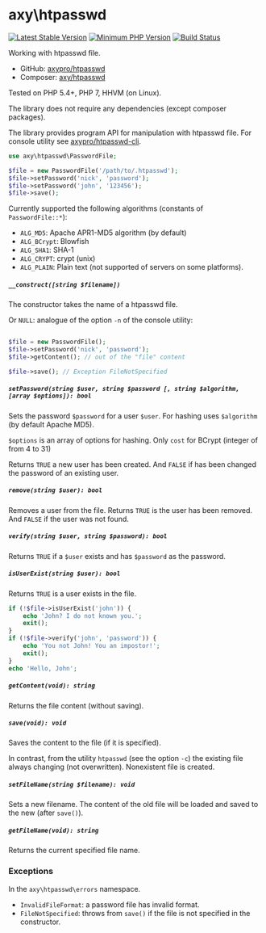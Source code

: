 # axy\htpasswd

[![Latest Stable Version](https://img.shields.io/packagist/v/axy/htpasswd.svg?style=flat-square)](https://packagist.org/packages/axy/htpasswd)
[![Minimum PHP Version](https://img.shields.io/badge/php-%3E%3D%205.4-8892BF.svg?style=flat-square)](https://php.net/)
[![Build Status](https://img.shields.io/travis/axypro/htpasswd/master.svg?style=flat-square)](https://travis-ci.org/axypro/htpasswd)

Working with htpasswd file.

* GitHub: [axypro/htpasswd](https://github.com/axypro/htpasswd)
* Composer: [axy/htpasswd](https://packagist.org/packages/axy/htpasswd)

Tested on PHP 5.4+, PHP 7, HHVM (on Linux).

The library does not require any dependencies (except composer packages).

The library provides program API for manipulation with htpasswd file.
For console utility see [axypro/htpasswd-cli](https://github.com/axypro/htpasswd-cli).

```php
use axy\htpasswd\PasswordFile;

$file = new PasswordFile('/path/to/.htpasswd');
$file->setPassword('nick', 'password');
$file->setPassword('john', '123456');
$file->save();
```

Currently supported the following algorithms (constants of `PasswordFile::*`):

 * `ALG_MD5`: Apache APR1-MD5 algorithm (by default)
 * `ALG_BCrypt`: Blowfish
 * `ALG_SHA1`: SHA-1
 * `ALG_CRYPT`: crypt (unix)
 * `ALG_PLAIN`: Plain text (not supported of servers on some platforms).

##### `__construct([string $filename])`

The constructor takes the name of a htpasswd file.

Or `NULL`: analogue of the option `-n` of the console utility:

```php

$file = new PasswordFile();
$file->setPassword('nick', 'password');
$file->getContent(); // out of the "file" content

$file->save(); // Exception FileNotSpecified
```

##### `setPassword(string $user, string $password [, string $algorithm, [array $options]): bool`

Sets the password `$password` for a user `$user`.
For hashing uses `$algorithm` (by default Apache MD5).

`$options` is an array of options for hashing.
Only `cost` for BCrypt (integer of from 4 to 31)

Returns `TRUE` a new user has been created.
And `FALSE` if has been changed the password of an existing user.

##### `remove(string $user): bool`

Removes a user from the file.
Returns `TRUE` is the user has been removed.
And `FALSE` if the user was not found.

##### `verify(string $user, string $password): bool`

Returns `TRUE` if a `$user` exists and has `$password` as the password.

##### `isUserExist(string $user): bool`

Returns `TRUE` is a user exists in the file.

```php
if (!$file->isUserExist('john')) {
    echo 'John? I do not known you.';
    exit();
}
if (!$file->verify('john', 'password')) {
    echo 'You not John! You an impostor!';
    exit();
}
echo 'Hello, John';
```

##### `getContent(void): string`

Returns the file content (without saving).

##### `save(void): void`

Saves the content to the file (if it is specified).

In contrast, from the utility `htpasswd` (see the option `-c`) the existing file always changing (not overwritten).
Nonexistent file is created.

##### `setFileName(string $filename): void`

Sets a new filename. The content of the old file will be loaded and saved to the new (after `save()`).

##### `getFileName(void): string`

Returns the current specified file name.

### Exceptions

In the `axy\htpasswd\errors` namespace.

* `InvalidFileFormat`: a password file has invalid format.
* `FileNotSpecified`: throws from `save()` if the file is not specified in the constructor.
